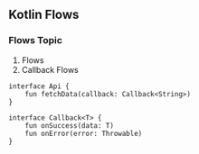 ## Kotlin Flows

### Flows Topic
1) Flows
2) Callback Flows

```
interface Api {
    fun fetchData(callback: Callback<String>)
}
  
interface Callback<T> {
    fun onSuccess(data: T)
    fun onError(error: Throwable)
}
```
